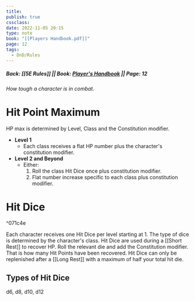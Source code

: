 ```yaml
---
title: 
publish: true
cssclass: 
date: 2022-11-05 20:15
type: note
book: "[[Players Handbook.pdf]]"
page: 12
tags:
  - DnD/Rules
---
```

##### Back: [[5E Rules]] || Book: [Player's Handbook](https://drive.google.com/drive/folders/1O5bhpYizcIT5xxAoLOuzCRht_PVS7VSG?usp=sharing) || Page: 12

*How tough a character is in combat.*

# Hit Point Maximum
HP max is determined by Level, Class and the Constitution modifier.
- **Level 1**
	- Each class receives a flat HP number plus the character's constitution modifier.
- **Level 2 and Beyond**
	- Either:
		1. Roll the class Hit Dice once plus constitution modifier.
		2. Flat number increase specific to each class plus constitution modifier.
# Hit Dice

^071c4e

Each character receives one Hit Dice per level starting at 1. The type of dice is determined by the character's class.
Hit Dice are used during a [[Short Rest]] to recover HP. Roll the relevant die and add the Constitution modifier. That is how many Hit Points have been recovered.
Hit Dice can only be replenished after a [[Long Rest]] with a maximum of half your total hit die.
## Types of Hit Dice
d6, d8, d10, d12
